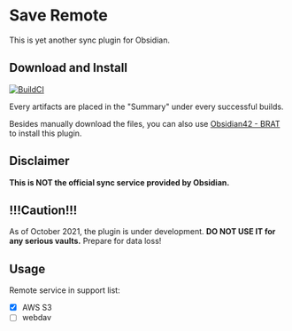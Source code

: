 # Save Remote

This is yet another sync plugin for Obsidian.

## Download and Install

[![BuildCI](https://github.com/fyears/obsidian-save-remote/actions/workflows/auto-build.yml/badge.svg)](https://github.com/fyears/obsidian-save-remote/actions/workflows/auto-build.yml)

Every artifacts are placed in the "Summary" under every successful builds.

Besides manually download the files, you can also use [Obsidian42 - BRAT](https://github.com/TfTHacker/obsidian42-brat) to install this plugin.

## Disclaimer

**This is NOT the official sync service provided by Obsidian.**

## !!!Caution!!!

As of October 2021, the plugin is under development. **DO NOT USE IT for any serious vaults.** Prepare for data loss!

## Usage

Remote service in support list:

- [X] AWS S3
- [ ] webdav
